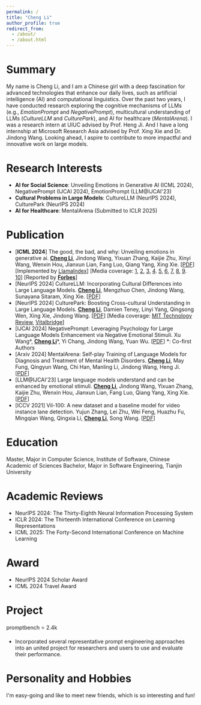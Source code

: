 ```yaml
---
permalink: /
title: "Cheng Li"
author_profile: true
redirect_from: 
  - /about/
  - /about.html
---
```



Summary
======
My name is Cheng Li, and I am a Chinese girl with a deep fascination for advanced technologies that enhance our daily lives, such as artificial intelligence (AI) and computational linguistics. Over the past two years, I have conducted research exploring the cognitive mechanisms of LLMs (e.g., _EmotionPrompt_ and _NegativePrompt_), multicultural understanding of LLMs (_CultureLLM_ and _CulturePark_), and AI for healthcare (_MentalArena_). I was a research intern at UIUC advised by Prof. Heng Ji. And I have a long internship at Microsoft Research Asia advised by Prof. Xing Xie and Dr. Jindong Wang. Looking ahead, I aspire to contribute to more impactful and innovative work on large models.

Research Interests
======
- **AI for Social Science**: Unveiling Emotions in Generative AI (ICML 2024), NegativePrompt (IJCAI 2024), EmotionPrompt (LLM@IJCAI'23)
- **Cultural Problems in Large Models**: CultureLLM (NeurIPS 2024), CulturePark (NeurIPS 2024)
- **AI for Healthcare**: MentalArena (Submitted to ICLR 2025)

Publication
======
- [**ICML 2024**] The good, the bad, and why: Unveiling emotions in generative ai. **<u>Cheng Li</u>**, Jindong Wang, Yixuan Zhang, Kaijie Zhu, Xinyi Wang, Wenxin Hou, Jianxun Lian, Fang Luo, Qiang Yang, Xing Xie. [[PDF](https://arxiv.org/pdf/2312.11111)] [Implemented by [LlamaIndex](https://docs.llamaindex.ai/en/latest/examples/prompts/emotion_prompt.html)] [Media coverage: [1](https://techxplore.com/news/2023-08-exploring-effects-emotional-stimuli-large.html), [2](https://flowgpt.com/blog/emoGPT), [3](https://mp.weixin.qq.com/s/z-lg-yDibKoT_gO97HSK5Q), [4](https://www.godofprompt.ai/blog/getting-emotional-with-large-language-models-llms-can-increase-performance-by-115-case-study). [5](https://stackdiary.com/emotionprompts-ai-prompt-study/), [6](https://says.com/my/tech/chatgpt-emotional-intelligence), [7](https://www.prompthub.us/blog/getting-emotional-with-llms), [8](https://www.tradingview.com/news/benzinga:6720a9647094b:0-the-power-of-emotion-how-emotional-manipulation-elevates-chatgpt-s-performance/), [9](https://mp.weixin.qq.com/s?__biz=MzIwNzc2NTk0NQ%3D%3D&mid=2247565531&idx=2&sn=3ed8cc9e3b5be81cde8f0e0f99865852&ref=openi.cn). [10](https://webappia.com/investigating-the-impact-of-emotional-stimuli-on-language-models-emotionalai/?feed_id=13302&_unique_id=64cfac8201058)] [Reported by [**Forbes**](https://www.forbes.com/sites/lanceeliot/2023/11/11/the-answer-to-why-emotionally-worded-prompts-can-goose-generative-ai-into-better-answers-and-how-to-spur-a-decidedly-positive-rise-out-of-ai/?sh=5383b56e37e5)]
- [NeurIPS 2024] CultureLLM: Incorporating Cultural Differences into Large Language Models. **<u>Cheng Li</u>**, Mengzhuo Chen, Jindong Wang, Sunayana Sitaram, Xing Xie. [[PDF](https://arxiv.org/pdf/2402.10946)]
- [NeurIPS 2024] CulturePark: Boosting Cross-cultural Understanding in Large Language Models. **<u>Cheng Li</u>**, Damien Teney, Linyi Yang, Qingsong Wen, Xing Xie, Jindong Wang. [[PDF](https://arxiv.org/pdf/2405.15145)] [Media coverage: [MIT Technology Review](https://www.mittrchina.com/news/detail/13596), [Vitalbridge](https://mp.weixin.qq.com/s/jHKdadr6ea_3x3AHHx6qFQ)]
- [IJCAI 2024] NegativePrompt: Leveraging Psychology for Large Language Models Enhancement via Negative Emotional Stimuli. Xu Wang*, **<u>Cheng Li</u>***, Yi Chang, Jindong Wang, Yuan Wu. [[PDF](https://arxiv.org/pdf/2405.02814)]  *: Co-first Authors
- [Arxiv 2024] MentalArena: Self-play Training of Language Models for Diagnosis and Treatment of Mental Health Disorders. **<u>Cheng Li</u>**, May Fung, Qingyun Wang, Chi Han, Manling Li, Jindong Wang, Heng Ji. [[PDF](https://arxiv.org/pdf/2410.06845)]
- [LLM@IJCAI'23] Large language models understand and can be enhanced by emotional stimuli. **<u>Cheng Li</u>**, Jindong Wang, Yixuan Zhang, Kaijie Zhu, Wenxin Hou, Jianxun Lian, Fang Luo, Qiang Yang, Xing Xie. [[PDF](https://arxiv.org/pdf/2307.11760)]
- [ICCV 2021] Vil-100: A new dataset and a baseline model for video instance lane detection. Yujun Zhang, Lei Zhu, Wei Feng, Huazhu Fu, Mingqian Wang, Qingxia Li, **<u>Cheng Li</u>**, Song Wang. [[PDF](https://openaccess.thecvf.com/content/ICCV2021/papers/Zhang_VIL-100_A_New_Dataset_and_a_Baseline_Model_for_Video_ICCV_2021_paper.pdf)]

Education
======
Master, Major in Computer Science, Institute of Software, Chinese Academic of Sciences
Bachelor, Major in Software Engineering, Tianjin University

Academic Reviews
======
- NeurIPS 2024: The Thirty-Eighth Neural Information Processing System
- ICLR 2024: The Thirteenth International Conference on Learning Representations
- ICML 2025: The Forty-Second International Conference on Machine Learning

Award
======
- NeurIPS 2024 Scholar Award
- ICML 2024 Travel Award

Project
======
promptbench :star: 2.4k
- Incorporated several representative prompt engineering approaches into an united project for researchers and users to use and evaluate their performance.

Personality and Hobbies
======
I'm easy-going and like to meet new friends, which is so interesting and fun!
  
